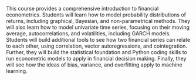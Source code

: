 This course provides a comprehensive introduction to financial econometrics. Students will learn how to model probability distributions of returns, including graphical, Bayesian, and non-parametrical methods. They will also learn how to model univariate time series, focusing on their moving average, autocorrelations, and volatilities, including GARCH models. Students will build additional tools to see how two financial series can relate to each other, using correlation, vector autoregressions, and cointegration. Further, they will build the statistical foundation and Python coding skills to run econometric models to apply in financial decision making. Finally, they will see how the ideas of bias, variance, and overfitting apply to machine learning.

